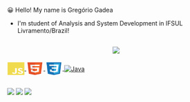 😀 Hello! My name is Gregório Gadea
- I'm student of Analysis and System Development in IFSUL Livramento/Brazil!
##
 

<div align="center">
  <a href="https://github.com/gregoriogadea">
  <img height="180em" src="https://github-readme-stats.vercel.app/api?username=gregoriogadea&show_icons=true&theme=github_dark&include_all_commits=true&count_private=true"/>
</div>
  
<div style="display: inline_block"><br>
  <img align="center" alt="Js" height="30" width="40" src="https://raw.githubusercontent.com/devicons/devicon/master/icons/javascript/javascript-plain.svg">
  <img align="center" alt="HTML" height="30" width="40" src="https://raw.githubusercontent.com/devicons/devicon/master/icons/html5/html5-original.svg">
  <img align="center" alt="CSS" height="30" width="40" src="https://raw.githubusercontent.com/devicons/devicon/master/icons/css3/css3-original.svg">
  <img align="center" alt="Java" height="30" width="40" src="https://cdn.jsdelivr.net/gh/devicons/devicon/icons/java/java-original.svg">
</div>

  ##

<div>
  
 <a href="https://discord.gg/Grego#0973" target="_blank"><img src="https://img.shields.io/badge/Discord-7289DA?style=for-the-badge&logo=discord&logoColor=white" target="_blank"></a> 
 <a href = "mailto:gregorio.gumaraesg@gmail.com"><img src="https://img.shields.io/badge/-Gmail-%23333?style=for-the-badge&logo=gmail&logoColor=white" target="_blank"></a>
 <a href="https://www.linkedin.com/in/gregoriogadea" target="_blank"><img src="https://img.shields.io/badge/-LinkedIn-%230077B5?style=for-the-badge&logo=linkedin&logoColor=white"  target="_blank"></a>   

</div>
